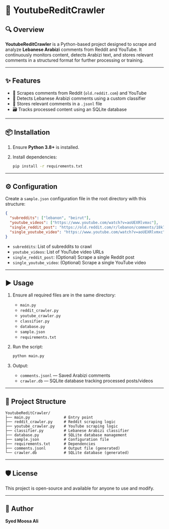 # 📡 YoutubeReditCrawler

## 🔍 Overview

**YoutubeReditCrawler** is a Python-based project designed to scrape and analyze **Lebanese Arabizi** comments from Reddit and YouTube. It continuously monitors content, detects Arabizi text, and stores relevant comments in a structured format for further processing or training.

---

## ✨ Features

- 🔁 Scrapes comments from Reddit (`old.reddit.com`) and YouTube
- 🧠 Detects Lebanese Arabizi comments using a custom classifier
- 💾 Stores relevant comments in a `.jsonl` file
- 🗃 Tracks processed content using an SQLite database

---

## 📦 Installation

1. Ensure **Python 3.8+** is installed.

2. Install dependencies:
   ```bash
   pip install -r requirements.txt
   ```

---

## ⚙️ Configuration

Create a `sample.json` configuration file in the root directory with this structure:

```json
{
  "subreddits": ["lebanon", "beirut"],
  "youtube_videos": ["https://www.youtube.com/watch?v=aoUEXRlvmxc"],
  "single_reddit_post": "https://old.reddit.com/r/lebanon/comments/18k7z8v/what_are_your_thoughts_on_the_current_situation/",
  "single_youtube_video": "https://www.youtube.com/watch?v=aoUEXRlvmxc"
}
```

- `subreddits`: List of subreddits to crawl
- `youtube_videos`: List of YouTube video URLs
- `single_reddit_post`: (Optional) Scrape a single Reddit post
- `single_youtube_video`: (Optional) Scrape a single YouTube video

---

## ▶️ Usage

1. Ensure all required files are in the same directory:
   - `main.py`
   - `reddit_crawler.py`
   - `youtube_crawler.py`
   - `classifier.py`
   - `database.py`
   - `sample.json`
   - `requirements.txt`

2. Run the script:
   ```bash
   python main.py
   ```

3. Output:
   - `comments.jsonl` — Saved Arabizi comments
   - `crawler.db` — SQLite database tracking processed posts/videos

---

## 🧱 Project Structure

```
YoutubeReditCrawler/
├── main.py               # Entry point
├── reddit_crawler.py     # Reddit scraping logic
├── youtube_crawler.py    # YouTube scraping logic
├── classifier.py         # Lebanese Arabizi classifier
├── database.py           # SQLite database management
├── sample.json           # Configuration file
├── requirements.txt      # Dependencies
├── comments.jsonl        # Output file (generated)
└── crawler.db            # SQLite database (generated)
```

---

## 🛡 License

This project is open-source and available for anyone to use and modify.

---

## 👤 Author

**Syed Moosa Ali**
